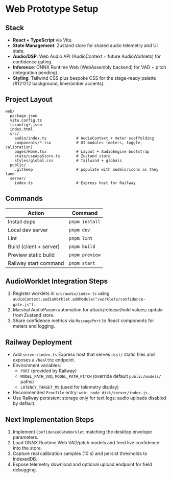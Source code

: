 # Web Prototype Setup

## Stack
- **React + TypeScript** via Vite.
- **State Management**: Zustand store for shared audio telemetry and UI state.
- **Audio/DSP**: Web Audio API (AudioContext + future AudioWorklets) for confidence gating.
- **Inference**: ONNX Runtime Web (WebAssembly backend) for VAD + pitch (integration pending).
- **Styling**: Tailwind CSS plus bespoke CSS for the stage-ready palette (#121212 background, lime/amber accents).

## Project Layout
```
web/
  package.json
  vite.config.ts
  tsconfig*.json
  index.html
  src/
    audio/index.ts             # AudioContext + meter scaffolding
    components/*.tsx           # UI modules (meters, toggle, calibration)
    pages/Home.tsx             # Layout + AudioEngine bootstrap
    state/useAppStore.ts       # Zustand store
    styles/global.css          # Tailwind + globals
  public/
    .gitkeep                   # populate with models/icons as they land
  server/
    index.ts                   # Express host for Railway
```

## Commands
| Action | Command |
| --- | --- |
| Install deps | `pnpm install` |
| Local dev server | `pnpm dev` |
| Lint | `pnpm lint` |
| Build (client + server) | `pnpm build` |
| Preview static build | `pnpm preview` |
| Railway start command | `pnpm start` |

## AudioWorklet Integration Steps
1. Register worklets in `src/audio/index.ts` using `audioContext.audioWorklet.addModule("/worklets/confidence-gate.js")`.
2. Marshal AudioParam automation for attack/release/hold values; update from Zustand store.
3. Share confidence metrics via `MessagePort` to React components for meters and logging.

## Railway Deployment
- Add `server/index.ts` Express host that serves `dist/` static files and exposes a `/healthz` endpoint.
- Environment variables:
  - `PORT` (provided by Railway)
  - `MODEL_PATH_VAD`, `MODEL_PATH_PITCH` (override default `public/models/` paths)
  - `LATENCY_TARGET_MS` (used for telemetry display)
- Recommended `Procfile` entry: `web: node dist/server/index.js`.
- Use Railway persistent storage only for text logs; audio uploads disabled by default.

## Next Implementation Steps
1. Implement `ConfidenceGateWorklet` matching the desktop envelope parameters.
2. Load ONNX Runtime Web VAD/pitch models and feed live confidence into the store.
3. Capture real calibration samples (10 s) and persist thresholds to IndexedDB.
4. Expose telemetry download and optional upload endpoint for field debugging.
